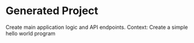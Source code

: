 # Generated Project

Create main application logic and API endpoints. Context: Create a simple hello world program
